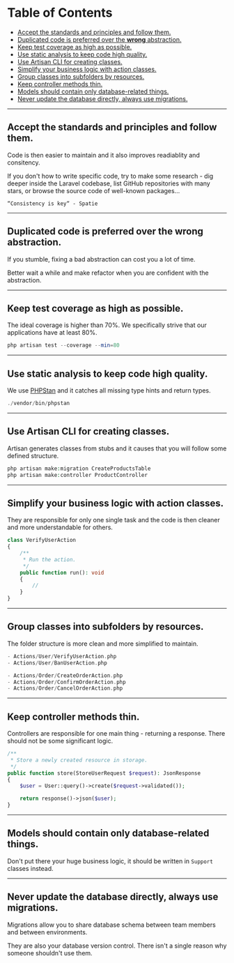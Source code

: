 # Table of Contents

- [Accept the standards and principles and follow them.](#accept-the-standards-and-principles-and-follow-them)
- [Duplicated code is preferred over the **wrong** abstraction.](#duplicated-code-is-preferred-over-the-wrong-abstraction)
- [Keep test coverage as high as possible.](#keep-test-coverage-as-high-as-possible)
- [Use static analysis to keep code high quality.](#use-static-analysis-to-keep-code-high-quality)
- [Use Artisan CLI for creating classes.](#use-artisan-cli-for-creating-classes)
- [Simplify your business logic with action classes.](#simplify-your-business-logic-with-action-classes)
- [Group classes into subfolders by resources.](#group-classes-into-subfolders-by-resources)
- [Keep controller methods thin.](#keep-controller-methods-thin)
- [Models should contain only database-related things.](#models-should-contain-only-database-related-things)
- [Never update the database directly, always use migrations.](#never-update-the-database-directly-always-use-migrations)

---

## Accept the standards and principles and follow them.

Code is then easier to maintain and it also improves readiablity and consitency.

If you don't how to write specific code, try to make some research - dig deeper inside the Laravel codebase, list GitHub repositories with many stars, or browse the source code of well-known packages...

```
“Consistency is key“ - Spatie
```

---

## Duplicated code is preferred over the **wrong** abstraction.

If you stumble, fixing a bad abstraction can cost you a lot of time.

Better wait a while and make refactor when you are confident with the abstraction.

---

## Keep test coverage as high as possible.

The ideal coverage is higher than 70%. We specifically strive that our applications have at least 80%.

```php
php artisan test --coverage --min=80
```

---

## Use static analysis to keep code high quality.

We use [PHPStan](https://phpstan.org) and it catches all missing type hints and return types.

```php
./vendor/bin/phpstan
```

---

## Use Artisan CLI for creating classes.

Artisan generates classes from stubs and it causes that you will follow some defined structure.

```php
php artisan make:migration CreateProductsTable
php artisan make:controller ProductController
```

---

## Simplify your business logic with action classes.

They are responsible for only one single task and the code is then cleaner and more understandable for others.

```php
class VerifyUserAction
{
    /**
     * Run the action.
     */
    public function run(): void
    {
        //
    }
}
```

---

## Group classes into subfolders by resources.

The folder structure is more clean and more simplified to maintain.

```php
- Actions/User/VerifyUserAction.php
- Actions/User/BanUserAction.php

- Actions/Order/CreateOrderAction.php
- Actions/Order/ConfirmOrderAction.php
- Actions/Order/CancelOrderAction.php
```

---

## Keep controller methods thin.

Controllers are responsible for one main thing - returning a response. There should not be some significant logic.

```php
/**
 * Store a newly created resource in storage.
 */
public function store(StoreUserRequest $request): JsonResponse
{
    $user = User::query()->create($request->validated());

    return response()->json($user);
}
```

---

## Models should contain only database-related things.

Don't put there your huge business logic, it should be written in `Support` classes instead.

---

## Never update the database directly, always use migrations.

Migrations allow you to share database schema between team members and between environments.

They are also your database version control. There isn't a single reason why someone shouldn't use them.
